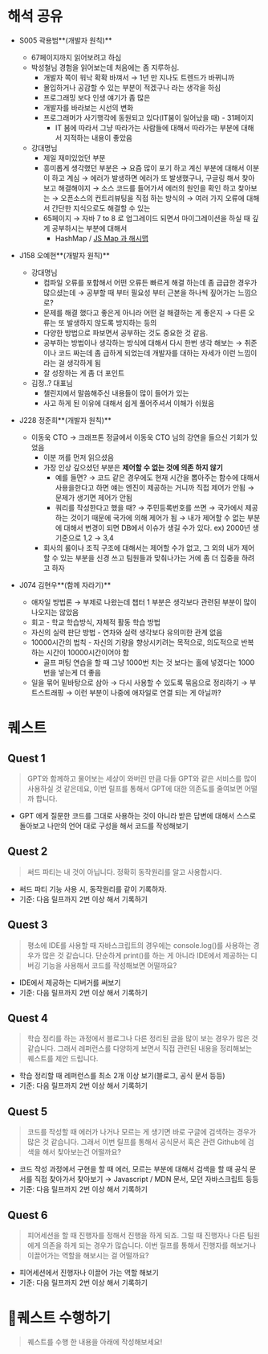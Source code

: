 # 해석 공유

- S005 곽용범**(개발자 원칙)**
    - 67페이지까지 읽어보려고 하심
    - 박성철님 경험을 읽어보는데 처음에는 좀 지루하심.
        - 개발자 쪽이 워낙 확확 바껴서 → 1년 만 지나도 트렌드가 바뀌니까
        - 몰입하거나 공감할 수 있는 부분이 적겠구나 라는 생각을 하심
        - 프로그래밍 보다 인생 얘기가 좀 많은
        - 개발자를 바라보는 시선의 변화
        - 프로그래머가 사기행각에 동원되고 있다(IT붐이 일어났을 때) - 31페이지
            - IT 붐에 따라서 그냥 따라가는 사람들에 대해서 따라가는 부분에 대해서 지적하는 내용이 좋았음
    - 강대명님
        - 제일 재미있었던 부분
        - 흥미롭게 생각했던 부분은 → 요즘 많이 포기 하고 계신 부분에 대해서 이분이 하고 계심 → 에러가 발생하면 에러가 또 발생했구나, 구글링 해서 찾아보고 해결해야지 → 소스 코드를 들어가서 에러의 원인을 확인 하고 찾아보는 → 오픈소스의 컨트리뷰팅을 직접 하는 방식의 → 여러 가지 오류에 대해서 간단한 지식으로도 해결할 수 있는
        - 65페이지 → 자바 7 to 8 로 업그레이드 되면서 마이그레이션을 하실 때 깊게 공부하시는 부분에 대해서
            - HashMap / [JS Map 과 해시맵](https://velog.io/@jun094/Hash와-Map)
                
- J158 오예현**(개발자 원칙)**
    - 강대명님
        - 컴파일 오류를 포함해서 어떤 오류든 빠르게 해결 하는데 좀 급급한 경우가 많으셨는데 → 공부할 때 부터 필요성 부터 근본을 하나씩 짚어가는 느낌으로?
        - 문제를 해결 했다고 좋은게 아니라 어떤 걸 해결하는 게 좋은지 → 다른 오류는 또 발생하지 않도록 방지하는 등의
        - 다양한 방법으로 파보면서 공부하는 것도 중요한 것 같음.
        - 공부하는 방법이나 생각하는 방식에 대해서 다시 한번 생각 해보는 → 취준이나 코드 짜는데 좀 급하게 되었는데 개발자를 대하는 자세가 이런 느낌이라는 걸 생각하게 됨
        - 잘 성장하는 게 좀 더 포인트
    - 김정..? 대표님
        - 챌린지에서 말씀해주신 내용들이 많이 들어가 있는
        - 사고 하게 된 이유에 대해서 쉽게 풀어주셔서 이해가 쉬웠음
- J228 정준희**(개발자 원칙)**
    - 이동욱 CTO → 크래프톤 정글에서 이동욱 CTO 님의 강연을 들으신 기회가 있었음
        - 이분 꺼를 먼저 읽으셨음
        - 가장 인상 깊으셨던 부분은 **제어할 수 없는 것에 의존 하지 않기**
            - 예를 들면? → 코드 같은 경우에도 현재 시간을 뽑아주는 함수에 대해서 사용을한다고 하면 얘는 엔진이 제공하는 거니까 직접 제어가 안됨 → 문제가 생기면 제어가 안됨
            - 쿼리를 작성한다고 했을 때? → 주민등록번호를 쓰면 → 국가에서 제공하는 것이기 때문에 국가에 의해 제어가 됨 → 내가 제어할 수 없는 부분에 대해서 변경이 되면 DB에서 이슈가 생길 수가 있다. ex) 2000년 생 기준으로 1,2 → 3,4
        - 회사의 룰이나 조직 구조에 대해서는 제어할 수가 없고, 그 외의 내가 제어할 수 있는 부분을 신경 쓰고 팀원들과 맞춰나가는 거에 좀 더 집중을 하려고 하자
- J074 김현우**(함께 자라기)**
    - 애자일 방법론  → 부제로 나왔는데 챕터 1 부분은 생각보다 관련된 부분이 많이 나오지는 않았음
    - 회고 - 학교 학습방식, 자체적 활동 학습 방법
    - 자신의 실력 판단 방법 - 연차와 실력 생각보다 유의미한 관계 없음
    - 10000시간의 법칙 - 자신의 기량을 향상시키려는 목적으로, 의도적으로 반복하는 시간이 10000시간이어야 함
        - 골프 퍼팅 연습을 할 때 그냥 1000번 치는 것 보다는 홀에 넣겠다는 1000번을 넣는게 더 좋음
    - 일을 묶어 밑바탕으로 삼아 → 다시 사용할 수 있도록 묶음으로 정리하기 → 부트스트래핑 → 이런 부분이 나중에 애자일로 연결 되는 게 아닐까?

# 퀘스트

## Quest 1

> GPT와 함께하고 물어보는 세상이 와버린 만큼 다들 GPT와 같은 서비스를 많이 사용하실 것  같은데요, 이번 릴프를 통해서 GPT에 대한 의존도를 줄여보면 어떨까 합니다.
> 
- GPT 에게 질문한 코드를 그대로 사용하는 것이 아니라 받은 답변에 대해서 스스로 돌아보고 나만의 언어 대로 구성을 해서 코드를 작성해보기

## Quest 2

> 써드 파티는 내 것이 아닙니다. 정확히 동작원리를 알고 사용합시다.
> 
- 써드 파티 기능 사용 시, 동작원리를 같이 기록하자.
- 기준: 다음 릴프까지 2번 이상 해서 기록하기

## Quest 3

> 평소에 IDE를 사용할 때 자바스크립트의 경우에는 console.log()를 사용하는 경우가 많은 것 같습니다. 단순하게 print()를 하는 게 아니라 IDE에서 제공하는 디버깅 기능을 사용해서 코드를 작성해보면 어떨까요?
> 
- IDE에서 제공하는 디버거를 써보기
- 기준: 다음 릴프까지 2번 이상 해서 기록하기

## Quest 4

> 학습 정리를 하는 과정에서 블로그나 다른 정리된 글을 많이 보는 경우가 많은 것 같습니다. 그래서 레퍼런스를 다양하게 보면서 직접 관련된 내용을 정리해보는 퀘스트를 제안 드립니다.
> 
- 학습 정리할 때 레퍼런스를 최소 2개 이상 보기(블로그, 공식 문서 등등)
- 기준: 다음 릴프까지 2번 이상 해서 기록하기

## Quest 5

> 코드를 작성할 때 에러가 나거나 모르는 게 생기면 바로 구글에 검색하는 경우가 많은 것 같습니다. 그래서 이번 릴프를 통해서 공식문서 혹은 관련 Github에 검색을 해서 찾아보는건 어떨까요?
> 
- 코드 작성 과정에서 구현을 할 때 에러, 모르는 부분에 대해서 검색을 할 때 공식 문서를 직접 찾아가서 찾아보기 → Javascript / MDN 문서, 모던 자바스크립트 등등
- 기준: 다음 릴프까지 2번 이상 해서 기록하기

## Quest 6

> 피어세션을 할 때 진행자를 정해서 진행을 하게 되죠. 그럴 때 진행자나 다른 팀원에게 의존을 하게 되는 경우가 많습니다. 이번 릴프를 통해서 진행자를 해보거나 이끌어가는 역할을 해보시는 걸 어떨까요?
> 
- 피어세션에서 진행자나 이끌어 가는 역할 해보기
- 기준: 다음 릴프까지 2번 이상 해서 기록하기

# 🧘퀘스트 수행하기
> 퀘스트를 수행 한 내용을 아래에 작성해보세요! 
